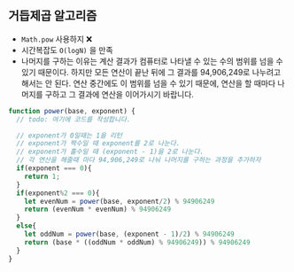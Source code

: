 ## 거듭제곱 알고리즘 

- `Math.pow` 사용하지 ❌ 
- 시간복잡도 `O(logN)` 을 만족
- 나머지를 구하는 이유는 계산 결과가 컴퓨터로 나타낼 수 있는 수의 범위를 넘을 수 있기 때문이다. 하지만 모든 연산이 끝난 뒤에 그 결과를 94,906,249로 나누려고 해서는 안 된다. 연산 중간에도 이 범위를 넘을 수 있기 때문에, 연산을 할 때마다 나머지를 구하고 그 결과에 연산을 이어가시기 바랍니다.

```javascript
function power(base, exponent) {
  // todo: 여기에 코드를 작성합니다.

  // exponent가 0일때는 1을 리턴
  // exponent가 짝수일 때 exponent를 2로 나눈다.
  // exponent가 홀수일 때 (exponent - 1)을 2로 나눈다.
  // 각 연산을 해줄때 마다 94,906,249로 나눠 나머지를 구하는 과정을 추가하자
  if(exponent === 0){
    return 1;
  }
  if(exponent%2 === 0){
    let evenNum = power(base, exponent/2) % 94906249
    return (evenNum * evenNum) % 94906249
  }
  else{
    let oddNum = power(base, (exponent - 1)/2) % 94906249
    return (base * ((oddNum * oddNum) % 94906249)) % 94906249
  }
}

```

